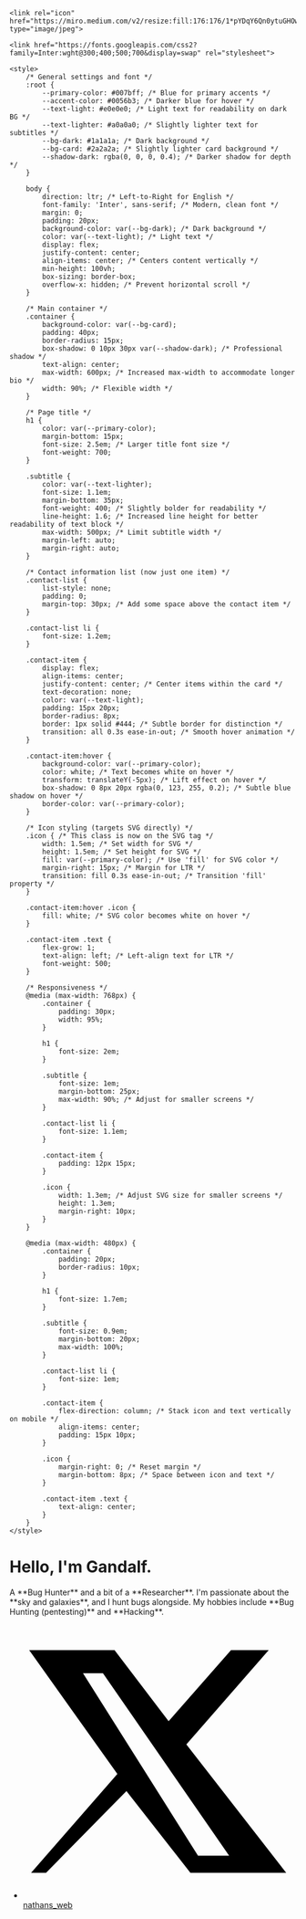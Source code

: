 <!DOCTYPE html>
<html lang="en" dir="ltr">
<head>
    <meta charset="UTF-8">
    <meta name="viewport" content="width=device-width, initial-scale=1.0">
    <title>Gandalf</title>
    
    <link rel="icon" href="https://miro.medium.com/v2/resize:fill:176:176/1*pYDqY6Qn0ytuGHOw_g0VzQ.jpeg" type="image/jpeg"> 
    
    <link href="https://fonts.googleapis.com/css2?family=Inter:wght@300;400;500;700&display=swap" rel="stylesheet">
    
    <style>
        /* General settings and font */
        :root {
            --primary-color: #007bff; /* Blue for primary accents */
            --accent-color: #0056b3; /* Darker blue for hover */
            --text-light: #e0e0e0; /* Light text for readability on dark BG */
            --text-lighter: #a0a0a0; /* Slightly lighter text for subtitles */
            --bg-dark: #1a1a1a; /* Dark background */
            --bg-card: #2a2a2a; /* Slightly lighter card background */
            --shadow-dark: rgba(0, 0, 0, 0.4); /* Darker shadow for depth */
        }

        body {
            direction: ltr; /* Left-to-Right for English */
            font-family: 'Inter', sans-serif; /* Modern, clean font */
            margin: 0;
            padding: 20px;
            background-color: var(--bg-dark); /* Dark background */
            color: var(--text-light); /* Light text */
            display: flex;
            justify-content: center;
            align-items: center; /* Centers content vertically */
            min-height: 100vh;
            box-sizing: border-box;
            overflow-x: hidden; /* Prevent horizontal scroll */
        }

        /* Main container */
        .container {
            background-color: var(--bg-card);
            padding: 40px;
            border-radius: 15px;
            box-shadow: 0 10px 30px var(--shadow-dark); /* Professional shadow */
            text-align: center;
            max-width: 600px; /* Increased max-width to accommodate longer bio */
            width: 90%; /* Flexible width */
        }

        /* Page title */
        h1 {
            color: var(--primary-color);
            margin-bottom: 15px;
            font-size: 2.5em; /* Larger title font size */
            font-weight: 700;
        }

        .subtitle {
            color: var(--text-lighter);
            font-size: 1.1em;
            margin-bottom: 35px;
            font-weight: 400; /* Slightly bolder for readability */
            line-height: 1.6; /* Increased line height for better readability of text block */
            max-width: 500px; /* Limit subtitle width */
            margin-left: auto;
            margin-right: auto;
        }

        /* Contact information list (now just one item) */
        .contact-list {
            list-style: none;
            padding: 0;
            margin-top: 30px; /* Add some space above the contact item */
        }

        .contact-list li {
            font-size: 1.2em;
        }

        .contact-item {
            display: flex;
            align-items: center;
            justify-content: center; /* Center items within the card */
            text-decoration: none;
            color: var(--text-light);
            padding: 15px 20px;
            border-radius: 8px;
            border: 1px solid #444; /* Subtle border for distinction */
            transition: all 0.3s ease-in-out; /* Smooth hover animation */
        }

        .contact-item:hover {
            background-color: var(--primary-color);
            color: white; /* Text becomes white on hover */
            transform: translateY(-5px); /* Lift effect on hover */
            box-shadow: 0 8px 20px rgba(0, 123, 255, 0.2); /* Subtle blue shadow on hover */
            border-color: var(--primary-color);
        }

        /* Icon styling (targets SVG directly) */
        .icon { /* This class is now on the SVG tag */
            width: 1.5em; /* Set width for SVG */
            height: 1.5em; /* Set height for SVG */
            fill: var(--primary-color); /* Use 'fill' for SVG color */
            margin-right: 15px; /* Margin for LTR */
            transition: fill 0.3s ease-in-out; /* Transition 'fill' property */
        }

        .contact-item:hover .icon {
            fill: white; /* SVG color becomes white on hover */
        }

        .contact-item .text {
            flex-grow: 1;
            text-align: left; /* Left-align text for LTR */
            font-weight: 500;
        }

        /* Responsiveness */
        @media (max-width: 768px) {
            .container {
                padding: 30px;
                width: 95%;
            }

            h1 {
                font-size: 2em;
            }

            .subtitle {
                font-size: 1em;
                margin-bottom: 25px;
                max-width: 90%; /* Adjust for smaller screens */
            }

            .contact-list li {
                font-size: 1.1em;
            }

            .contact-item {
                padding: 12px 15px;
            }

            .icon {
                width: 1.3em; /* Adjust SVG size for smaller screens */
                height: 1.3em;
                margin-right: 10px;
            }
        }

        @media (max-width: 480px) {
            .container {
                padding: 20px;
                border-radius: 10px;
            }

            h1 {
                font-size: 1.7em;
            }

            .subtitle {
                font-size: 0.9em;
                margin-bottom: 20px;
                max-width: 100%;
            }

            .contact-list li {
                font-size: 1em;
            }

            .contact-item {
                flex-direction: column; /* Stack icon and text vertically on mobile */
                align-items: center;
                padding: 15px 10px;
            }

            .icon {
                margin-right: 0; /* Reset margin */
                margin-bottom: 8px; /* Space between icon and text */
            }

            .contact-item .text {
                text-align: center;
            }
        }
    </style>
    
</head>
<body>
    <div class="container">
        <h1>Hello, I'm Gandalf.</h1>
        <p class="subtitle">
            A **Bug Hunter** and a bit of a **Researcher**. I'm passionate about the **sky and galaxies**, and I hunt bugs alongside. My hobbies include **Bug Hunting (pentesting)** and **Hacking**.
        </p>
        <ul class="contact-list">
            <li>
                <a href="https://x.com/nathans_web" target="_blank" class="contact-item">
                    <svg class="icon" xmlns="http://www.w3.org/2000/svg" viewBox="0 0 24 24"><path d="M18.244 2.25h3.308l-7.227 8.26 8.766 11.24H14.68l-5.617-7.152L2.004 21.75H.692l7.575-8.65L.524 2.25H8.02l4.746 6.223L18.244 2.25zm-2.887 18.001H18.08L7.001 4.27H5.25l10.106 16.001z"/></svg>
                    <span class="text">nathans_web</span>
                </a>
            </li>
        </ul>
    </div>
</body>
</html>
